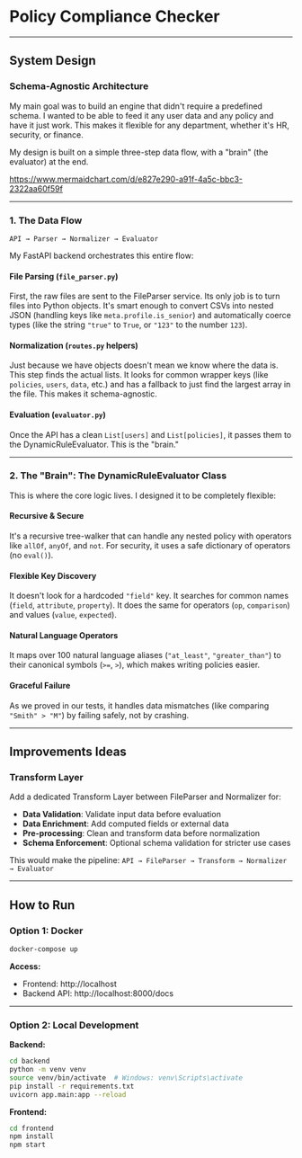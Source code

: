 # Policy Compliance Checker

---

## System Design

### Schema-Agnostic Architecture

My main goal was to build an engine that didn't require a predefined schema. I wanted to be able to feed it any user data and any policy and have it just work. This makes it flexible for any department, whether it's HR, security, or finance.

My design is built on a simple three-step data flow, with a "brain" (the evaluator) at the end.

https://www.mermaidchart.com/d/e827e290-a91f-4a5c-bbc3-2322aa60f59f

---

### 1. The Data Flow

```
API → Parser → Normalizer → Evaluator
```

My FastAPI backend orchestrates this entire flow:

#### File Parsing (`file_parser.py`)

First, the raw files are sent to the FileParser service. Its only job is to turn files into Python objects. It's smart enough to convert CSVs into nested JSON (handling keys like `meta.profile.is_senior`) and automatically coerce types (like the string `"true"` to `True`, or `"123"` to the number `123`).

#### Normalization (`routes.py` helpers)

Just because we have objects doesn't mean we know where the data is. This step finds the actual lists. It looks for common wrapper keys (like `policies`, `users`, `data`, etc.) and has a fallback to just find the largest array in the file. This makes it schema-agnostic.

#### Evaluation (`evaluator.py`)

Once the API has a clean `List[users]` and `List[policies]`, it passes them to the DynamicRuleEvaluator. This is the "brain."

---

### 2. The "Brain": The DynamicRuleEvaluator Class

This is where the core logic lives. I designed it to be completely flexible:

#### Recursive & Secure
It's a recursive tree-walker that can handle any nested policy with operators like `allOf`, `anyOf`, and `not`. For security, it uses a safe dictionary of operators (no `eval()`).

#### Flexible Key Discovery
It doesn't look for a hardcoded `"field"` key. It searches for common names (`field`, `attribute`, `property`). It does the same for operators (`op`, `comparison`) and values (`value`, `expected`).

#### Natural Language Operators
It maps over 100 natural language aliases (`"at_least"`, `"greater_than"`) to their canonical symbols (`>=`, `>`), which makes writing policies easier.

#### Graceful Failure
As we proved in our tests, it handles data mismatches (like comparing `"Smith" > "M"`) by failing safely, not by crashing.

---

## Improvements Ideas

### Transform Layer

Add a dedicated Transform Layer between FileParser and Normalizer for:
- **Data Validation**: Validate input data before evaluation
- **Data Enrichment**: Add computed fields or external data
- **Pre-processing**: Clean and transform data before normalization
- **Schema Enforcement**: Optional schema validation for stricter use cases

This would make the pipeline: `API → FileParser → Transform → Normalizer → Evaluator`

---

## How to Run

### Option 1: Docker

```bash
docker-compose up
```

**Access:**
- Frontend: http://localhost
- Backend API: http://localhost:8000/docs

---

### Option 2: Local Development

**Backend:**
```bash
cd backend
python -m venv venv
source venv/bin/activate  # Windows: venv\Scripts\activate
pip install -r requirements.txt
uvicorn app.main:app --reload
```

**Frontend:**
```bash
cd frontend
npm install
npm start
```
